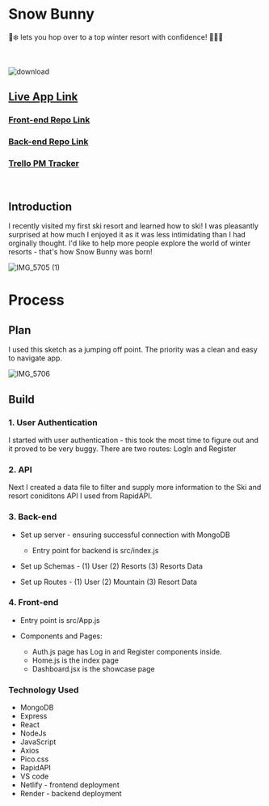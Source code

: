  # Snow Bunny  
 🐇❄️ lets you hop over to a top winter resort with confidence! 🏂🏽🐇
 
 <br />


![download](https://github.com/hetymcnamara/McNamara_Hety_Snowbunny_Capstone/assets/150183328/92468b43-96a8-4337-b0ad-2240cbdee975)

 ## <a href="https://snowbunny.netlify.app/" target="_blank"> Live App Link </a>
  ### <a href="https://github.com/hetymcnamara/Frontend1" target="_blank"> Front-end Repo Link </a>
   ### <a href="https://github.com/hetymcnamara/backend1" target="_blank"> Back-end Repo Link </a>
  ### <a href="https://trello.com/invite/b/lvouzJWD/ATTI5fe3e340dda77f21bcda74420c426158A76D3AC8/capstone-project-management" target="_blank"> Trello PM Tracker </a>



 <br />

 ## Introduction

 I recently visited my first ski resort and learned how to ski! I was pleasantly surprised at how much I enjoyed it as it was less intimidating than I had orginally thought.  I'd like to help more people explore the world of winter resorts - that's how Snow Bunny was born!

 ![IMG_5705 (1)](https://github.com/hetymcnamara/McNamara_Hety_Snowbunny_Capstone/assets/150183328/8c6316b2-6c1b-4bfa-b2ed-7271cd9bb56e)



# Process

## Plan

I used this sketch as a jumping off point. The priority was a clean and easy to navigate app.

 ![IMG_5706](https://github.com/hetymcnamara/McNamara_Hety_Snowbunny_Capstone/assets/150183328/94776e1c-fb99-440f-af6f-bb66646d8f5e)

 ## Build

### 1. User Authentication

I started  with user authentication - this took the most time to figure out and it proved to be very buggy. There are two routes: LogIn and Register

### 2. API

Next I created a data file to filter and supply more information to the Ski and resort coniditons API I used from RapidAPI.

### 3. Back-end

* Set up server - ensuring successful connection with MongoDB
  * Entry point for backend is src/index.js
    
* Set up Schemas - (1) User (2) Resorts (3) Resorts Data 

* Set up Routes - (1) User (2) Mountain (3) Resort Data

### 4. Front-end

* Entry point is src/App.js
  
* Components and Pages:
  * Auth.js page has Log in and Register components inside.
  * Home.js is the index page
  * Dashboard.jsx is the showcase page

### Technology Used
* MongoDB
* Express
* React
* NodeJs
* JavaScript
* Axios
* Pico.css
* RapidAPI
* VS code
* Netlify - frontend deployment
* Render - backend deployment
